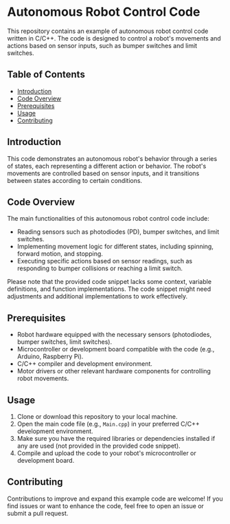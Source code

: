 
# Autonomous Robot Control Code

This repository contains an example of autonomous robot control code written in C/C++. The code is designed to control a robot's movements and actions based on sensor inputs, such as bumper switches and limit switches.

## Table of Contents

- [Introduction](#introduction)
- [Code Overview](#code-overview)
- [Prerequisites](#prerequisites)
- [Usage](#usage)
- [Contributing](#contributing)

## Introduction

This code demonstrates an autonomous robot's behavior through a series of states, each representing a different action or behavior. The robot's movements are controlled based on sensor inputs, and it transitions between states according to certain conditions.

## Code Overview

The main functionalities of this autonomous robot control code include:

- Reading sensors such as photodiodes (PD), bumper switches, and limit switches.
- Implementing movement logic for different states, including spinning, forward motion, and stopping.
- Executing specific actions based on sensor readings, such as responding to bumper collisions or reaching a limit switch.

Please note that the provided code snippet lacks some context, variable definitions, and function implementations. The code snippet might need adjustments and additional implementations to work effectively.

## Prerequisites

- Robot hardware equipped with the necessary sensors (photodiodes, bumper switches, limit switches).
- Microcontroller or development board compatible with the code (e.g., Arduino, Raspberry Pi).
- C/C++ compiler and development environment.
- Motor drivers or other relevant hardware components for controlling robot movements.

## Usage

1. Clone or download this repository to your local machine.
2. Open the main code file (e.g., `Main.cpp`) in your preferred C/C++ development environment.
3. Make sure you have the required libraries or dependencies installed if any are used (not provided in the provided code snippet).
4. Compile and upload the code to your robot's microcontroller or development board.

## Contributing

Contributions to improve and expand this example code are welcome! If you find issues or want to enhance the code, feel free to open an issue or submit a pull request.




